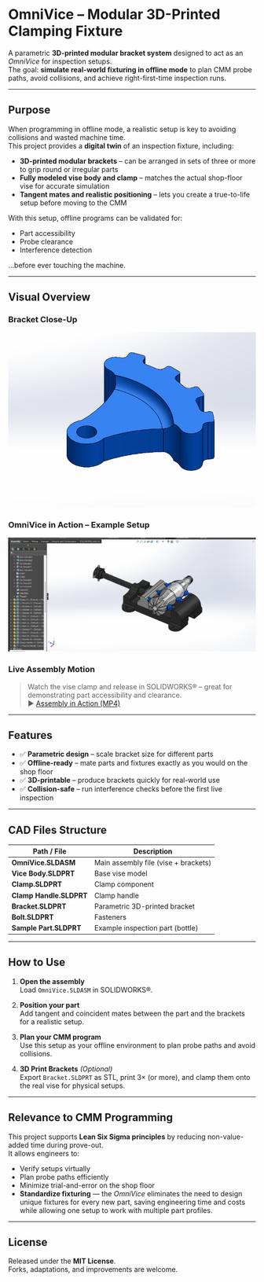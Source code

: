 # OmniVice – Modular 3D-Printed Clamping Fixture  

A parametric **3D-printed modular bracket system** designed to act as an *OmniVice* for inspection setups.  
The goal: **simulate real-world fixturing in offline mode** to plan CMM probe paths, avoid collisions, and achieve right-first-time inspection runs.

---

## Purpose  

When programming in offline mode, a realistic setup is key to avoiding collisions and wasted machine time.  
This project provides a **digital twin** of an inspection fixture, including:
- **3D-printed modular brackets** – can be arranged in sets of three or more to grip round or irregular parts  
- **Fully modeled vise body and clamp** – matches the actual shop-floor vise for accurate simulation  
- **Tangent mates and realistic positioning** – lets you create a true-to-life setup before moving to the CMM  

With this setup, offline programs can be validated for:
- Part accessibility  
- Probe clearance  
- Interference detection  

…before ever touching the machine.

---

## Visual Overview  

### Bracket Close-Up  
![Bracket Close-Up](Media/Bracket.png)

### OmniVice in Action – Example Setup  
![Bottle Clamped](Media/Example-Bottle-Clamped.png)

### Live Assembly Motion  
> Watch the vise clamp and release in SOLIDWORKS® – great for demonstrating part accessibility and clearance.  
▶ [Assembly in Action (MP4)](Media/Assembly%20in%20Action.mp4)

---

## Features  

- ✅ **Parametric design** – scale bracket size for different parts  
- ✅ **Offline-ready** – mate parts and fixtures exactly as you would on the shop floor  
- ✅ **3D-printable** – produce brackets quickly for real-world use  
- ✅ **Collision-safe** – run interference checks before the first live inspection  

---

## CAD Files Structure  

| Path / File              | Description                       |
|------------------------|-----------------------------------|
| **OmniVice.SLDASM**    | Main assembly file (vise + brackets) |
| **Vice Body.SLDPRT**   | Base vise model                   |
| **Clamp.SLDPRT**       | Clamp component                   |
| **Clamp Handle.SLDPRT**| Clamp handle                      |
| **Bracket.SLDPRT**     | Parametric 3D-printed bracket      |
| **Bolt.SLDPRT**        | Fasteners                         |
| **Sample Part.SLDPRT** | Example inspection part (bottle)   |

---

## How to Use  

1. **Open the assembly**  
   Load `OmniVice.SLDASM` in SOLIDWORKS®.  

2. **Position your part**  
   Add tangent and coincident mates between the part and the brackets for a realistic setup.  

3. **Plan your CMM program**  
   Use this setup as your offline environment to plan probe paths and avoid collisions.  

4. **3D Print Brackets** *(Optional)*  
   Export `Bracket.SLDPRT` as STL, print 3× (or more), and clamp them onto the real vise for physical setups.  

---

## Relevance to CMM Programming  

This project supports **Lean Six Sigma principles** by reducing non-value-added time during prove-out.  
It allows engineers to:
- Verify setups virtually  
- Plan probe paths efficiently  
- Minimize trial-and-error on the shop floor  
- **Standardize fixturing** — the *OmniVice* eliminates the need to design unique fixtures for every new part, saving engineering time and costs while allowing one setup to work with multiple part profiles.

---

## License  

Released under the **MIT License**.  
Forks, adaptations, and improvements are welcome.
